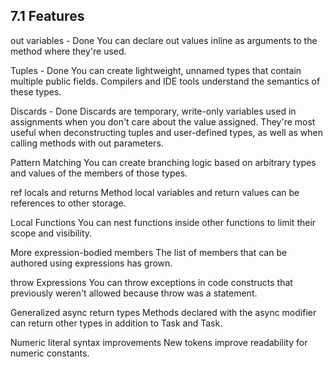 7.1 Features
------------

out variables					- Done
You can declare out values inline as arguments to the method where they're used.

Tuples							- Done
You can create lightweight, unnamed types that contain multiple public fields. Compilers and IDE tools understand the semantics of these types.

Discards						- Done
Discards are temporary, write-only variables used in assignments when you don't care about the value assigned. They're most useful when deconstructing tuples and user-defined types, as well as when calling methods with out parameters.

Pattern Matching
You can create branching logic based on arbitrary types and values of the members of those types.

ref locals and returns
Method local variables and return values can be references to other storage.

Local Functions
You can nest functions inside other functions to limit their scope and visibility.

More expression-bodied members
The list of members that can be authored using expressions has grown.

throw Expressions
You can throw exceptions in code constructs that previously weren't allowed because throw was a statement.

Generalized async return types
Methods declared with the async modifier can return other types in addition to Task and Task<T>.

Numeric literal syntax improvements
New tokens improve readability for numeric constants.